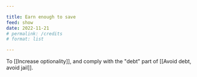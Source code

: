```yaml
---

title: Earn enough to save
feed: show
date: 2022-11-21
# permalink: /credits
# format: list

---
```


To [[Increase optionality]], and comply with the "debt" part of [[Avoid debt, avoid jail]].